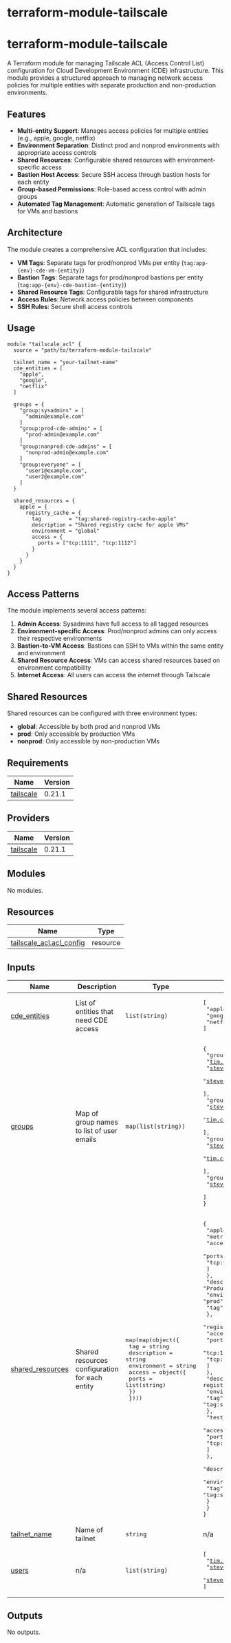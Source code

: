 # terraform-module-tailscale
<!-- BEGIN_TF_DOCS -->
# terraform-module-tailscale

A Terraform module for managing Tailscale ACL (Access Control List) configuration for Cloud Development Environment (CDE) infrastructure. This module provides a structured approach to managing network access policies for multiple entities with separate production and non-production environments.

## Features

- **Multi-entity Support**: Manages access policies for multiple entities (e.g., apple, google, netflix)
- **Environment Separation**: Distinct prod and nonprod environments with appropriate access controls
- **Shared Resources**: Configurable shared resources with environment-specific access
- **Bastion Host Access**: Secure SSH access through bastion hosts for each entity
- **Group-based Permissions**: Role-based access control with admin groups
- **Automated Tag Management**: Automatic generation of Tailscale tags for VMs and bastions

## Architecture

The module creates a comprehensive ACL configuration that includes:

- **VM Tags**: Separate tags for prod/nonprod VMs per entity (`tag:app-{env}-cde-vm-{entity}`)
- **Bastion Tags**: Separate tags for prod/nonprod bastions per entity (`tag:app-{env}-cde-bastion-{entity}`)
- **Shared Resource Tags**: Configurable tags for shared infrastructure
- **Access Rules**: Network access policies between components
- **SSH Rules**: Secure shell access controls

## Usage

```hcl
module "tailscale_acl" {
  source = "path/to/terraform-module-tailscale"

  tailnet_name = "your-tailnet-name"
  cde_entities = [
    "apple",
    "google",
    "netflix"
  ]

  groups = {
    "group:sysadmins" = [
      "admin@example.com"
    ]
    "group:prod-cde-admins" = [
      "prod-admin@example.com"
    ]
    "group:nonprod-cde-admins" = [
      "nonprod-admin@example.com"
    ]
    "group:everyone" = [
      "user1@example.com",
      "user2@example.com"
    ]
  }

  shared_resources = {
    apple = {
      registry_cache = {
        tag         = "tag:shared-registry-cache-apple"
        description = "Shared registry cache for apple VMs"
        environment = "global"
        access = {
          ports = ["tcp:1111", "tcp:1112"]
        }
      }
    }
  }
}
```

## Access Patterns

The module implements several access patterns:

1. **Admin Access**: Sysadmins have full access to all tagged resources
2. **Environment-specific Access**: Prod/nonprod admins can only access their respective environments
3. **Bastion-to-VM Access**: Bastions can SSH to VMs within the same entity and environment
4. **Shared Resource Access**: VMs can access shared resources based on environment compatibility
5. **Internet Access**: All users can access the internet through Tailscale

## Shared Resources

Shared resources can be configured with three environment types:

- **global**: Accessible by both prod and nonprod VMs
- **prod**: Only accessible by production VMs
- **nonprod**: Only accessible by non-production VMs

## Requirements

| Name | Version |
|------|---------|
| <a name="requirement_tailscale"></a> [tailscale](#requirement\_tailscale) | 0.21.1 |

## Providers

| Name | Version |
|------|---------|
| <a name="provider_tailscale"></a> [tailscale](#provider\_tailscale) | 0.21.1 |

## Modules

No modules.

## Resources

| Name | Type |
|------|------|
| [tailscale_acl.acl_config](https://registry.terraform.io/providers/tailscale/tailscale/0.21.1/docs/resources/acl) | resource |

## Inputs

| Name | Description | Type | Default | Required |
|------|-------------|------|---------|:--------:|
| <a name="input_cde_entities"></a> [cde\_entities](#input\_cde\_entities) | List of entities that need CDE access | `list(string)` | <pre>[<br/>  "apple",<br/>  "google",<br/>  "netflix"<br/>]</pre> | no |
| <a name="input_groups"></a> [groups](#input\_groups) | Map of group names to list of user emails | `map(list(string))` | <pre>{<br/>  "group:everyone": [<br/>    "tim.cook@example.com",<br/>    "steve.jobs@example.com",<br/>    "steve.wozniak@example.com"<br/>  ],<br/>  "group:nonprod-cde-admins": [<br/>    "steve.wozniak@example.com",<br/>    "tim.cook@example.com"<br/>  ],<br/>  "group:prod-cde-admins": [<br/>    "steve.wozniak@example.com",<br/>    "tim.cook@example.com"<br/>  ],<br/>  "group:sysadmins": [<br/>    "steve.jobs@example.com"<br/>  ]<br/>}</pre> | no |
| <a name="input_shared_resources"></a> [shared\_resources](#input\_shared\_resources) | Shared resources configuration for each entity | <pre>map(map(object({<br/>    tag         = string<br/>    description = string<br/>    environment = string<br/>    access = object({<br/>      ports = list(string)<br/>    })<br/>  })))</pre> | <pre>{<br/>  "apple": {<br/>    "metrics_prod": {<br/>      "access": {<br/>        "ports": [<br/>          "tcp:9090"<br/>        ]<br/>      },<br/>      "description": "Production metrics server for apple VMs",<br/>      "environment": "prod",<br/>      "tag": "tag:shared-metrics-prod-apple"<br/>    },<br/>    "registry_cache": {<br/>      "access": {<br/>        "ports": [<br/>          "tcp:1111",<br/>          "tcp:1112"<br/>        ]<br/>      },<br/>      "description": "Shared registry cache for apple VMs",<br/>      "environment": "global",<br/>      "tag": "tag:shared-registry-cache-apple"<br/>    },<br/>    "test_db": {<br/>      "access": {<br/>        "ports": [<br/>          "tcp:5432"<br/>        ]<br/>      },<br/>      "description": "Shared test database for nonprod apple VMs",<br/>      "environment": "nonprod",<br/>      "tag": "tag:shared-testdb-nonprod-apple"<br/>    }<br/>  }<br/>}</pre> | no |
| <a name="input_tailnet_name"></a> [tailnet\_name](#input\_tailnet\_name) | Name of tailnet | `string` | n/a | yes |
| <a name="input_users"></a> [users](#input\_users) | n/a | `list(string)` | <pre>[<br/>  "tim.cook@example.com",<br/>  "steve.jobs@example.com",<br/>  "steve.wozniak@example.com"<br/>]</pre> | no |

## Outputs

No outputs.
<!-- END_TF_DOCS -->